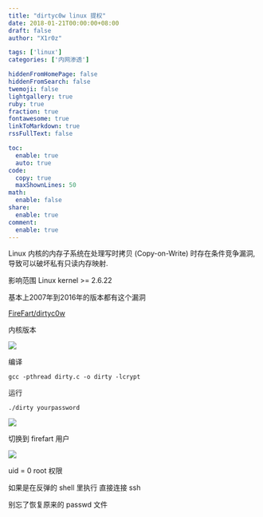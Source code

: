 ```yaml
---
title: "dirtyc0w linux 提权"
date: 2018-01-21T00:00:00+08:00
draft: false
author: "X1r0z"

tags: ['linux']
categories: ['内网渗透']

hiddenFromHomePage: false
hiddenFromSearch: false
twemoji: false
lightgallery: true
ruby: true
fraction: true
fontawesome: true
linkToMarkdown: true
rssFullText: false

toc:
  enable: true
  auto: true
code:
  copy: true
  maxShownLines: 50
math:
  enable: false
share:
  enable: true
comment:
  enable: true
---
```



Linux 内核的内存子系统在处理写时拷贝 (Copy-on-Write) 时存在条件竞争漏洞, 导致可以破坏私有只读内存映射.

影响范围 Linux kernel >= 2.6.22

基本上2007年到2016年的版本都有这个漏洞

<!--more-->

[FireFart/dirtyc0w](https://github.com/FireFart/dirtycow)

内核版本

![](http://exp10it-1252109039.cossh.myqcloud.com/2018/01/26/1516963898.jpg)

编译

`gcc -pthread dirty.c -o dirty -lcrypt`

运行

`./dirty yourpassword`

![](http://exp10it-1252109039.cossh.myqcloud.com/2018/01/26/1516964034.jpg)

切换到 firefart 用户

![](http://exp10it-1252109039.cossh.myqcloud.com/2018/01/26/1516964048.jpg)

uid = 0 root 权限

如果是在反弹的 shell 里执行 直接连接 ssh

别忘了恢复原来的 passwd 文件